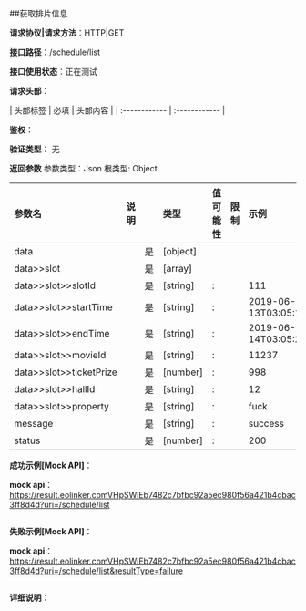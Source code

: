 ##获取排片信息

**请求协议|请求方法**：HTTP|GET

**接口路径**：/schedule/list

**接口使用状态**：正在测试

**请求头部**：

| 头部标签 | 必填  | 头部内容 | 
| :------------ | :------------ |

**鉴权**：

**验证类型**：
无

**返回参数**
参数类型：Json
根类型: Object

| 参数名  | 说明 |  | 类型 | 值可能性 | 限制 | 示例 |
| :------------ | :------------ | :------------ | :------------ | :------------ | :------------ | :------------ |
|data||是|[object]||||
|data>>slot||是|[array]||||
|data>>slot>>slotId||是|[string]|:||111|
|data>>slot>>startTime||是|[string]|:||2019-06-13T03:05:10.000+0000|
|data>>slot>>endTime||是|[string]|:||2019-06-14T03:05:21.000+0000|
|data>>slot>>movieId||是|[string]|:||11237|
|data>>slot>>ticketPrize||是|[number]|:||998|
|data>>slot>>hallId||是|[string]|:||12|
|data>>slot>>property||是|[string]|:||fuck|
|message||是|[string]|:||success|
|status||是|[number]|:||200|

**成功示例[Mock API]**：


**mock api**：https://result.eolinker.comVHpSWiEb7482c7bfbc92a5ec980f56a421b4cbac3ff8d4d?uri=/schedule/list
```

```

**失败示例[Mock API]**：


**mock api**：https://result.eolinker.comVHpSWiEb7482c7bfbc92a5ec980f56a421b4cbac3ff8d4d?uri=/schedule/list&resultType=failure
```

```

**详细说明**：


```
